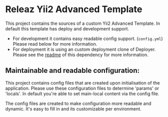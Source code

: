 # Releaz Yii2 Advanced Template

This project contains the sources of a custom Yii2 Advanced Template. In default this 
template has deploy and development support. 

- For development it contains easy readable config support. (`config.yml`) Please 
read below for more information.
- For deployment it is using an custom deployment clone of Deployer. Please see 
the [readme](https://packagist.org/packages/releaz/deployer) of this dependency for more information.
 

## Maintainable and readable configuration:

This project contains config files that are created upon initialisation of the application. 
Please use these configuration files to determine 'params' or 'locals'. In default you're 
able to set main-local content via the config file.

The config files are created to make configuration more readable and dynamic. It's easy to fill
in and its customizable per environment. 